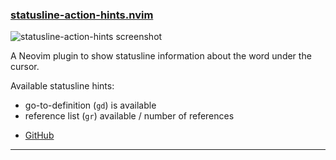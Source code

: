 <h3 id="new-statuslie-action-hints.nvim">
  <a href="#new-statusline-action-hints.nvim">
    <span class="icon-text">
      <span class="icon">
        <i class="fa-solid fa-book"></i>
      </span>
    </span>
    <span>statusline-action-hints.nvim</span>
  </a>
</h3>

![statusline-action-hints screenshot](https://user-images.githubusercontent.com/226654/217480442-ae97682d-c2e1-4dc3-a9d6-7d646ca4d025.gif)

A Neovim plugin to show statusline information about the word under the cursor.

Available statusline hints:
* go-to-definition (`gd`) is available
* reference list (`gr`) available / number of references

- [GitHub](https://github.com/roobert/statuslie-action-hints.nvim)

---
